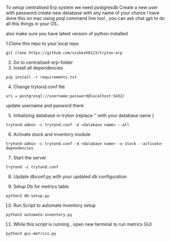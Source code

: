 To setup centralised Erp system we need postgresdb
Create a new user with password
create new database with any name of your choice
I have done this on mac using psql command line tool , you can ask chat gpt to do all this things in your OS..

also make sure you have latest version of python installed

1.Clone this repo to your local repo
```
git clone https://github.com/vishesh0123/tryton-erp
```

2. Go to centralised-erp-folder
3. Install all dependencies

```
pip install -r requirements.txt
```

4. Change trytond.conf file

```
uri = postgresql://username:password@localhost:5432/
```
update username and pasword there

5. Initializing database in tryton (replace '<database name>' with your database name )

```
trytond-admin -c trytond.conf -d <database name> --all
```

6. Activate stock and inventory module

```
trytond-admin -c trytond.conf -d <database name> -u stock --activate-dependencies
```

7. Start the server
```
trytond -c trytond.conf
```

8. Update dbconf.py with your updated db configuration

9. Setup Db for metrics table
```
python3 db-setup.py
```
10. Run Script to automate inventory setup

```
python3 automate-inventory.py
```

11. While this script is running , open new terminal to run metrics GUI

```
python3 gui-metrics.py
```



